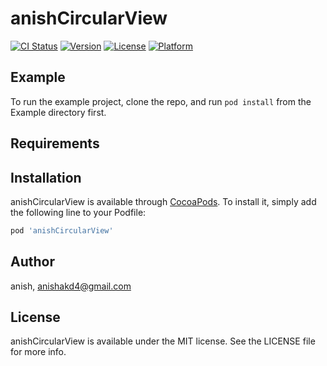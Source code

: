 # anishCircularView

[![CI Status](https://img.shields.io/travis/anish/anishCircularView.svg?style=flat)](https://travis-ci.org/anish/anishCircularView)
[![Version](https://img.shields.io/cocoapods/v/anishCircularView.svg?style=flat)](https://cocoapods.org/pods/anishCircularView)
[![License](https://img.shields.io/cocoapods/l/anishCircularView.svg?style=flat)](https://cocoapods.org/pods/anishCircularView)
[![Platform](https://img.shields.io/cocoapods/p/anishCircularView.svg?style=flat)](https://cocoapods.org/pods/anishCircularView)

## Example

To run the example project, clone the repo, and run `pod install` from the Example directory first.

## Requirements

## Installation

anishCircularView is available through [CocoaPods](https://cocoapods.org). To install
it, simply add the following line to your Podfile:

```ruby
pod 'anishCircularView'
```

## Author

anish, anishakd4@gmail.com

## License

anishCircularView is available under the MIT license. See the LICENSE file for more info.
